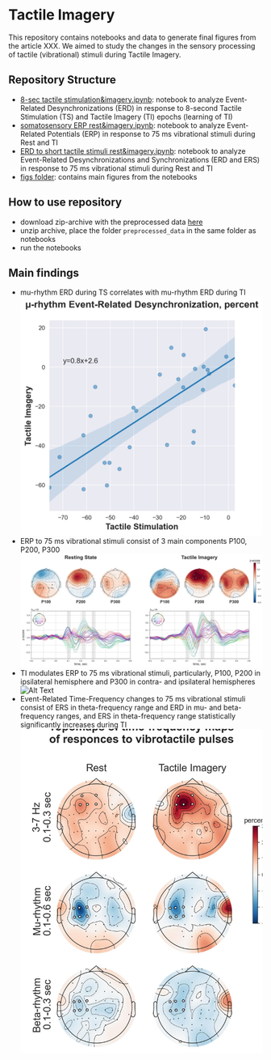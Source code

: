 # Tactile Imagery
This repository contains notebooks and data to generate final figures from the article XXX. We aimed to study the changes in the sensory processing of tactile (vibrational) stimuli during Tactile Imagery.

## Repository Structure
- [8-sec tactile stimulation&imagery.ipynb](https://github.com/MarkaMorozova/Tactile-Imagery/blob/main/1.%208-sec%20tactile%20stimulation%26imagery.ipynb): notebook to analyze Event-Related Desynchronizations (ERD) in response to 8-second Tactile Stimulation (TS) and Tactile Imagery (TI) epochs (learning of TI)
- [somatosensory ERP rest&imagery.ipynb](https://github.com/MarkaMorozova/Tactile-Imagery/blob/main/2.%20somatosensory%20ERP%20rest%26imagery.ipynb): notebook to analyze Event-Related Potentials (ERP) in response to 75 ms vibrational stimuli during Rest and TI
- [ERD to short tactile stimuli rest&imagery.ipynb](https://github.com/MarkaMorozova/Tactile-Imagery/blob/main/3.%20ERD%20to%20short%20tactile%20stimuli%20rest%26imagery.ipynb): notebook to analyze Event-Related Desynchronizations and Synchronizations (ERD and ERS) in response to 75 ms vibrational stimuli during Rest and TI
- [figs folder](https://github.com/MarkaMorozova/Tactile-Imagery/tree/main/figs): contains main figures from the notebooks

## How to use repository
- download zip-archive with the preprocessed data [here](https://drive.google.com/file/d/1NXV7dYO2dlHMTA_AOzInS16sbDLL1QZz/view?usp=sharing) 
- unzip archive, place the folder `preprocessed_data` in the same folder as notebooks
- run the notebooks

## Main findings
- mu-rhythm ERD during TS correlates with mu-rhythm ERD during TI
![Alt Text](https://github.com/MarkaMorozova/Tactile-Imagery/blob/main/figs/correlation_ts_ti.jpg)
- ERP to 75 ms vibrational stimuli consist of 3 main components P100, P200, P300
![Alt Text](https://github.com/MarkaMorozova/Tactile-Imagery/blob/main/figs/erps.jpg)
- TI modulates ERP to 75 ms vibrational stimuli, particularly, P100, P200 in ipsilateral hemisphere and P300 in contra- and ipsilateral hemispheres
![Alt Text](https://github.com/MarkaMorozova/Tactile-Imagery/blob/main/figs/rest_vs_imagery_erp.gif)
- Event-Related Time-Frequency changes to 75 ms vibrational stimuli consist of ERS in theta-frequency range and ERD in mu- and beta-frequency ranges, and ERS in theta-frequency range statistically significantly increases during TI
![Alt Text](https://github.com/MarkaMorozova/Tactile-Imagery/blob/main/figs/topomaps_powers_pulses.jpg)
